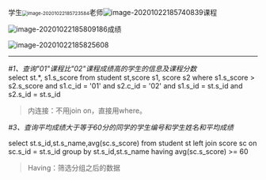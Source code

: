 学生<img src="C:\Users\李佳庆\Desktop\APP\笔记本\图片库\image-20201022185723584.png" alt="image-20201022185723584" style="zoom: 67%;" />老师![image-20201022185740839](C:\Users\李佳庆\Desktop\APP\笔记本\图片库\image-20201022185740839.png)课程

![image-20201022185809186](C:\Users\李佳庆\Desktop\APP\笔记本\图片库\image-20201022185809186.png)成绩

![image-20201022185825608](C:\Users\李佳庆\Desktop\APP\笔记本\图片库\image-20201022185825608.png)

----------------------------------

*#1、查询"01"课程比"02"课程成绩高的学生的信息及课程分数*	
select st.*, s1.s_score from student st,score s1, score s2 where  s1.s_score > s2.s_score and s1.c_id = '01' and s2.c_id = '02' and s1.s_id = st.s_id and s2.s_id = st.s_id

> 内连接：不用join on，直接用where。



*#3、查询平均成绩大于等于60分的同学的学生编号和学生姓名和平均成绩*

select st.s_id,st.s_name,avg(sc.s_score)        from student st left join score sc on sc.s_id = st.s_id      group by st.s_id,st.s_name having avg(sc.s_score)  >= 60  

> Having：筛选分组之后的数据